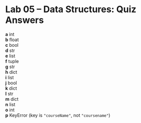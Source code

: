 # Lab 05 – Data Structures: Quiz Answers

**a** int  
**b** float  
**c** bool  
**d** str  
**e** list  
**f** tuple  
**g** str  
**h** dict  
**i** list  
**j** bool  
**k** dict  
**l** str  
**m** dict  
**n** list  
**o** int  
**p** KeyError (key is `"courseName"`, not `"coursename"`)